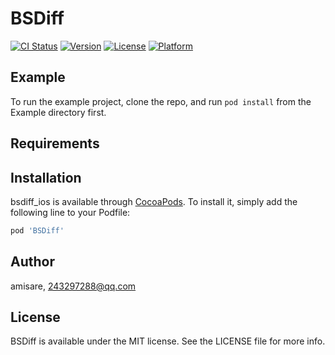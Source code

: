 # BSDiff

[![CI Status](https://img.shields.io/travis/amisare/bsdiff_ios.svg?style=flat)](https://travis-ci.org/amisare/BSDiff)
[![Version](https://img.shields.io/cocoapods/v/bsdiff_ios.svg?style=flat)](https://cocoapods.org/pods/BSDiff)
[![License](https://img.shields.io/cocoapods/l/bsdiff_ios.svg?style=flat)](https://cocoapods.org/pods/BSDiff)
[![Platform](https://img.shields.io/cocoapods/p/bsdiff_ios.svg?style=flat)](https://cocoapods.org/pods/BSDiff)

## Example

To run the example project, clone the repo, and run `pod install` from the Example directory first.

## Requirements

## Installation

bsdiff_ios is available through [CocoaPods](https://cocoapods.org). To install
it, simply add the following line to your Podfile:

```ruby
pod 'BSDiff'
```

## Author

amisare, 243297288@qq.com

## License

BSDiff is available under the MIT license. See the LICENSE file for more info.
